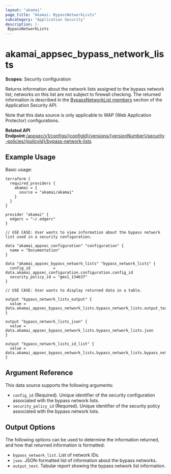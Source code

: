 ```yaml
---
layout: "akamai"
page_title: "Akamai: BypassNetworkLists"
subcategory: "Application Security"
description: |-
 BypassNetworkLists
---
```






# akamai_appsec_bypass_network_lists

**Scopes**: Security configuration

Returns information about the network lists assigned to the bypass network list; networks on this list are not subject to firewall checking. The returned information is described in the [BypassNetworkList members](https://developer.akamai.com/api/cloud_security/application_security/v1.html#bypassnetworklist) section of the Application Security API.

Note that this data source is only applicable to WAP (Web Application Protector) configurations.

**Related API Endpoint**:[/appsec/v1/configs/{configId}/versions/{versionNumber}/security-policies/{policyId}/bypass-network-lists](https://techdocs.akamai.com/application-security/reference/get-bypass-network-lists-per-policy)

## Example Usage

Basic usage:

```
terraform {
  required_providers {
    akamai = {
      source = "akamai/akamai"
    }
  }
}

provider "akamai" {
  edgerc = "~/.edgerc"
}

// USE CASE: User wants to view information about the bypass network list used in a security configuration.

data "akamai_appsec_configuration" "configuration" {
  name = "Documentation"
}

data "akamai_appsec_bypass_network_lists" "bypass_network_lists" {
  config_id          = data.akamai_appsec_configuration.configuration.config_id
  security_policy_id = "gms1_134637"
}

// USE CASE: User wants to display returned data in a table.

output "bypass_network_lists_output" {
  value = data.akamai_appsec_bypass_network_lists.bypass_network_lists.output_text
}

output "bypass_network_lists_json" {
  value = data.akamai_appsec_bypass_network_lists.bypass_network_lists.json
}

output "bypass_network_lists_id_list" {
  value = data.akamai_appsec_bypass_network_lists.bypass_network_lists.bypass_network_list
}
```

## Argument Reference

This data source supports the following arguments:

- `config_id` (Required). Unique identifier of the security configuration associated with the bypass network lists.
- `security_policy_id` (Required). Unique identifier of the security policy associated with the bypass network lists.

## Output Options

The following options can be used to determine the information returned, and how that returned information is formatted:

- `bypass_network_list`. List of network IDs.
- `json`. JSON-formatted list of information about the bypass networks.
- `output_text`. Tabular report showing the bypass network list information.